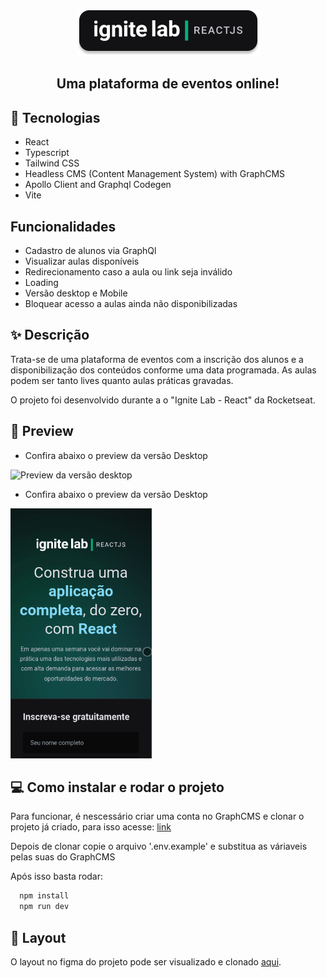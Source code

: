 <div align="center">
<img  src=".github/logo.png" alt="Ignite Lab">
</div>
<h2 align="center">
  Uma plataforma de eventos online!
</h2>

## 🚀 Tecnologias
-  React
-  Typescript
-  Tailwind CSS
-  Headless CMS (Content Management System) with GraphCMS
-  Apollo Client and Graphql Codegen
-  Vite

## Funcionalidades
- Cadastro de alunos via GraphQl
- Visualizar aulas disponíveis
- Redirecionamento caso a aula ou link seja inválido
- Loading
- Versão desktop e Mobile
- Bloquear acesso a aulas ainda não disponibilizadas

## ✨ Descrição

Trata-se de uma plataforma de eventos com a inscrição dos alunos e a disponibilização dos conteúdos conforme uma data programada. As aulas podem ser tanto lives quanto aulas práticas gravadas.

O projeto foi desenvolvido durante a o "Ignite Lab - React" da Rocketseat.

## 🌟 Preview
- Confira abaixo o preview da versão Desktop

<img height='300' src=".github/desktop-preview.gif" alt="Preview da versão desktop">

- Confira abaixo o preview da versão Desktop

<img height='400' src=".github/mobile-preview.gif" alt="Preview da versão mobile">
</p>

## 💻 Como instalar e rodar o projeto

Para funcionar, é nescessário criar uma conta no GraphCMS e clonar o projeto já criado, para isso acesse: [link](https://app.graphcms.com/clone/1d7442bf5a434389904c44d54a041b01?name=Ignite%20Lab%2002)

Depois de clonar copie o arquivo '.env.example' e substitua as váriaveis pelas suas do GraphCMS

Após isso basta rodar:

```cl
  npm install
  npm run dev
```

## 🔖 Layout

O layout no figma do projeto pode ser visualizado e clonado [aqui](https://www.figma.com/community/file/1120711251998877938).